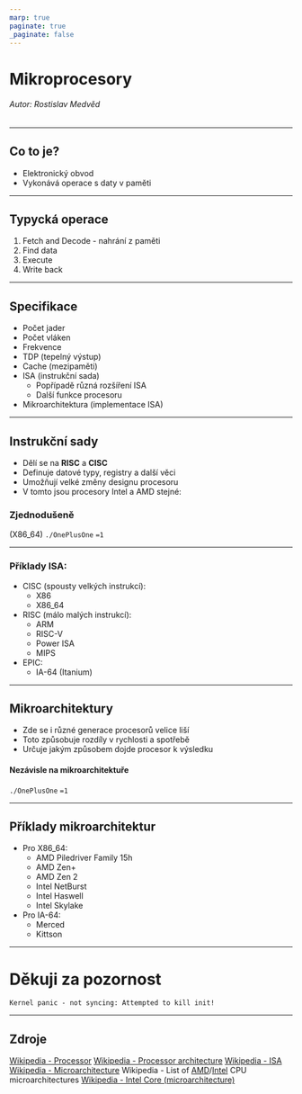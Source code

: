 ```yaml
---
marp: true
paginate: true
_paginate: false
---
```


<!-- class: invert -->
<!-- theme: uncover -->

# Mikroprocesory
###### Autor: Rostislav Medvěd
---
## Co to je?
 * Elektronický obvod
 * Vykonává operace s daty v paměti
---
## Typycká operace
1. Fetch and Decode - nahrání z paměti
1. Find data
1. Execute
1. Write back
---
## Specifikace
 * Počet jader
 * Počet vláken
 * Frekvence
 * TDP (tepelný výstup)
 * Cache (mezipaměti)
 * ISA (instrukční sada)
   * Popřípadě různá rozšíření ISA
   * Další funkce procesoru
 * Mikroarchitektura (implementace ISA)
---
## Instrukční sady
 * Dělí se na **RISC** a **CISC**
 * Definuje datové typy, registry a další věci
 * Umožňují velké změny designu procesoru
 * V tomto jsou procesory Intel a AMD stejné:

### Zjednodušeně
(X86_64)
`./OnePlusOne`
`=1`

---
### Příklady ISA:
 * CISC (spousty velkých instrukcí):
   * X86
   * X86_64
 * RISC (málo malých instrukcí):
   * ARM
   * RISC-V
   * Power ISA
   * MIPS
 * EPIC:
   * IA-64 (Itanium)
---
## Mikroarchitektury
 * Zde se i různé generace procesorů velice liší
 * Toto způsobuje rozdíly v rychlosti a spotřebě
 * Určuje jakým způsobem dojde procesor k výsledku
#### Nezávisle na mikroarchitektuře

`./OnePlusOne`
`=1`

---
## Příklady mikroarchitektur
 * Pro X86_64:
   * AMD Piledriver Family 15h
   * AMD Zen+
   * AMD Zen 2
   * Intel NetBurst
   * Intel Haswell
   * Intel Skylake
 * Pro IA-64:
   * Merced
   * Kittson
---
# Děkuji za pozornost
```
Kernel panic - not syncing: Attempted to kill init!
```
---
## Zdroje
[Wikipedia - Processor](https://en.wikipedia.org/wiki/Processor_(computing))
[Wikipedia - Processor architecture](https://en.wikipedia.org/wiki/Processor_architecture)
[Wikipedia - ISA](https://en.wikipedia.org/wiki/Instruction_set_architecture)
[Wikipedia - Microarchitecture](https://en.wikipedia.org/wiki/Microarchitecture)
Wikipedia - List of [AMD](https://en.wikipedia.org/wiki/List_of_AMD_CPU_microarchitectures)/[Intel](https://en.wikipedia.org/wiki/List_of_Intel_CPU_microarchitectures) CPU microarchitectures
[Wikipedia - Intel Core (microarchitecture)](https://en.wikipedia.org/wiki/Intel_Core_(microarchitecture))